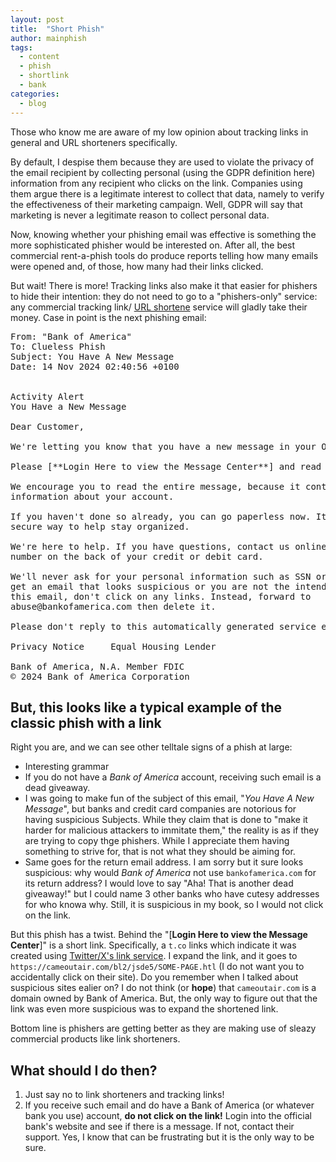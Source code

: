 ```yaml
---
layout: post
title:  "Short Phish"
author: mainphish
tags:
  - content
  - phish
  - shortlink
  - bank
categories: 
  - blog
---
```


Those who know me are aware of my low opinion about tracking links in general
and URL shorteners specifically. 

By default, I despise them because they are used to violate the privacy of 
the email recipient by collecting personal (using the GDPR definition here)
information from any recipient who clicks on the link. Companies using them
argue there is a legitimate interest to collect that data, namely 
to verify the effectiveness of their marketing campaign. Well, GDPR 
will say that marketing is never a legitimate reason to collect personal data.

Now, knowing whether your phishing email was effective is something the more
sophisticated phisher would be interested on. After all, the best commercial
rent-a-phish tools do produce reports telling how many emails were opened 
and, of those, how many had their links clicked.

But wait! There is more! Tracking links also make it that easier for phishers 
to hide their intention: they do not need to go to a "phishers-only" service:
any commercial tracking link/
[URL shortene](https://zapier.com/blog/best-url-shorteners/) 
service will gladly take their money.
Case in point is the next phishing email:


<pre>
From: "Bank of America" <accounting@mysecureprotection.com>
To: Clueless Phish <cluelessphish@example.com>
Subject: You Have A New Message
Date: 14 Nov 2024 02:40:56 +0100


Activity Alert
You Have a New Message

Dear Customer,

We're letting you know that you have a new message in your Online Banking mailbox.

Please [**Login Here to view the Message Center**] and read your message.

We encourage you to read the entire message, because it contains specific 
information about your account.

If you haven't done so already, you can go paperless now. It's a safe and 
secure way to help stay organized. 

We're here to help. If you have questions, contact us online or call the 
number on the back of your credit or debit card.

We'll never ask for your personal information such as SSN or ATM PIN. If you 
get an email that looks suspicious or you are not the intended recipient of 
this email, don't click on any links. Instead, forward to 
abuse@bankofamerica.com then delete it.

Please don't reply to this automatically generated service email.

Privacy Notice     Equal Housing Lender  

Bank of America, N.A. Member FDIC
© 2024 Bank of America Corporation
</pre>

## But, this looks like a typical example of the classic phish with a link

Right you are, and we can see other telltale signs of a phish at large:

- Interesting grammar
- If you do not have a *Bank of America* account, receiving such email is a dead giveaway.
- I was going to make fun of the subject of this email, 
"*You Have A New Message*", but banks and credit card companies are notorious
for having suspicious Subjects. While they claim that is done to "make it 
harder for malicious attackers to immitate them," the reality is as if they 
are trying to copy thge phishers. While I appreciate them having something to
strive for, that is not what they should be aiming for.
- Same goes for the return email address. I am sorry but it sure looks 
suspicious: why would *Bank of America* not use `bankofamerica.com` for its
return address? I would love to say "Aha! That is another dead giveaway!"
but I could name 3 other banks who have cutesy addresses for who knowa why.
Still, it is suspicious in my book, so I would not click on the link.

But this phish has a twist. Behind the 
"[**Login Here to view the Message Center**]" is a short link. Specifically, 
a `t.co` links which indicate it was created using 
[Twitter/X's link service](https://help.x.com/en/using-x/url-shortener).
I expand the link, and it goes to `https://cameoutair.com/bl2/jsde5/SOME-PAGE.htl` (I do not want you to accidentally click on their site). 
Do you remember when I talked about suspicious sites ealier on?
I do not think (or **hope**) that `cameoutair.com` is a domain owned by
Bank of America. But, the only way to figure out that the link was even
more suspicious was to expand the shortened link.

Bottom line is phishers are getting better as they are making use of 
sleazy commercial products like link shorteners.

## What should I do then?

1. Just say no to link shorteners and tracking links!
1. If you receive such email and do have a Bank of America (or whatever bank
you use) account, **do not click on the link!** Login into the official bank's
website and see if there is a message. If not, contact their support.
Yes, I know that can be frustrating but it is the only way to be sure.
